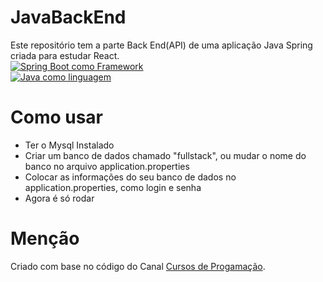 # JavaBackEnd

Este repositório tem a parte Back End(API) de uma aplicação Java Spring criada para estudar React. \
[![Spring Boot como Framework](https://www.vectorlogo.zone/logos/springio/springio-ar21.svg)](https://www.vectorlogo.zone/logos/springio/springio-ar21.svg) \
[![Java como linguagem](https://www.vectorlogo.zone/logos/java/java-ar21.svg)](https://www.vectorlogo.zone/logos/java/java-ar21.svgg)

# Como usar

* Ter o Mysql Instalado
* Criar um banco de dados chamado "fullstack", ou mudar o nome do banco no arquivo application.properties
* Colocar as informações do seu banco de dados no application.properties, como login e senha
* Agora é só rodar

# Menção
Criado com base no código do Canal 
 [Cursos de Progamação](https://www.youtube.com/@cursosdeprogramacao).
